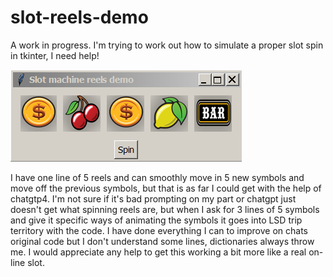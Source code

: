 # slot-reels-demo
A work in progress. I'm trying to work out how to simulate a proper slot spin in tkinter, I need help!

![Alt Text](https://github.com/Steve-Shambles/slot-reels-demo/blob/main/screebshot1.png)

I have one line of 5 reels and can smoothly move in 5 new symbols and move off the previous symbols, but that is as far I could get with the help of chatgtp4. I'm not sure if it's bad prompting on my part or chatgpt just doesn't get what spinning reels are, but when I ask for 3 lines of 5 symbols and give it specific ways of animating the symbols it goes into LSD trip territory with the code. I have done everything I can to improve on chats original code but I don't understand some lines, dictionaries always throw me.
I would appreciate any help to get this working a bit more like a real on-line slot.
